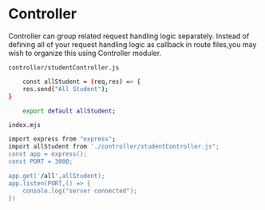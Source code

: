 # Controller

Controller can group related request handling logic separately. Instead of defining all of your request handling logic as callback in route files,you may wish to organize this using Controller moduler.

`controller/studentController.js`

```bash
    const allStudent = (req,res) => {
    res.send("All Student");
}

    export default allStudent;
```

`index.mjs`

```bash
import express from "express";
import allStudent from './controller/studentController.js";
const app = express();
const PORT = 3000;

app.get('/all',allStudent);
app.listen(PORT,() => {
    console.log("server connected");
})
```
